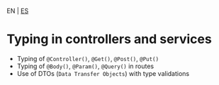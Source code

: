 <!-- MULTILANGUAJE MENU START -->
EN | [ES](https://lckpig.gitbook.io/es-practical-dev-handbook/typescript/integration-nestjs/nestjs-typing-controllers-services)
<!-- MULTILANGUAJE MENU END -->

# Typing in controllers and services

- Typing of `@Controller()`, `@Get()`, `@Post()`, `@Put()`
- Typing of `@Body()`, `@Param()`, `@Query()` in routes
- Use of DTOs (`Data Transfer Objects`) with type validations 